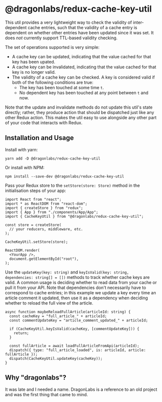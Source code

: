 # @dragonlabs/redux-cache-key-util

This util provides a very lightweight way to check the validity of inter-dependent cache entries, such that the validity of a cache entry is dependent on whether other entries have been updated since it was set. It does *not* currently support TTL-based validity checking.

The set of operations supported is very simple:

* A cache key can be updated, indicating that the value cached for that key has been upated.
* A cache key can be invalidated, indicating that the value cached for that key is no longer valid.
* The validity of a cache key can be checked. A key is considered valid if both of the following conditions are true:
  * The key has been touched at some time `t`.
  * No dependent key has been touched at any point between `t` and now.

Note that the update and invalidate methods do not update this util's state directly; rather, they produce action that should be dispatched just like any other Redux action. This makes the util easy to use alongside any other part of your code that interacts with Redux.

## Installation and Usage

Install with yarn:

    yarn add -D @dragonlabs/redux-cache-key-util

Or install with NPM:

    npm install --save-dev @dragonlabs/redux-cache-key-util

Pass your Redux store to the `setStore(store: Store)` method in the initialisation steps of your app:

    import React from "react";
    import * as ReactDOM from "react-dom";
    import { createStore } from "redux";
    import { App } from "./components/App/App";
    import { CacheKeyUtil } from "@dragonlabs/redux-cache-key-util";

    const store = createStore(
      // your reducers, middleware, etc.
    );

    CacheKeyUtil.setStore(store);

    ReactDOM.render(
      <YourApp />,
      document.getElementById("root"),
    );

Use the `updateKey(key: string)` and `keyIsValid(key: string, dependencies: string[] = [])` methods to track whether cache keys are valid. A common usage is deciding whether to read data from your cache or pull it from your API. Note that dependencies don't necessarily have to correspond to cache entries; in this example we update a key every time an article comment it updated, then use it as a dependency when deciding whether to reload the full view of the article.

    async function maybeReloadFullArticle(articleId: string) {
      const cacheKey = "full_article_" + articleId;
      const commentUpdateKey = "article_comment_updated_" + articleId;

      if (CacheKeyUtil.keyIsValid(cacheKey, [commentUpdateKey])) {
        return;
      }

      const fullArticle = await loadFullArticleFromApi(articleId);
      dispatch({ type: "full_article_loaded", is: articleId, article: fullArticle });
      dispatch(CacheKeyUtil.updateKey(cacheKey));
    }

## Why "dragonlabs"?

It was late and I needed a name. DragonLabs is a reference to an old project and was the first thing that came to mind.
